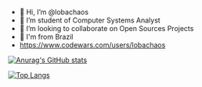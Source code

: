 - 👋 Hi, I’m @lobachaos
- 👀 I’m student of  Computer Systems Analyst 
- 💞️ I’m looking to collaborate on Open Sources Projects
- 🚩 I'm from Brazil 
- https://www.codewars.com/users/lobachaos


[![Anurag's GitHub stats](https://github-readme-stats.vercel.app/api?username=lobachaos&theme=radical&show_icons=true)](https://github.com/anuraghazra/github-readme-stats)


[![Top Langs](https://github-readme-stats.vercel.app/api/top-langs/?username=lobachaos&theme=radical&layout=compact)](https://github.com/anuraghazra/github-readme-stats)




<!---
lobachaos/lobachaos is a ✨ special ✨ repository because its `README.md` (this file) appears on your GitHub profile.
You can click the Preview link to take a look at your changes.
--->

